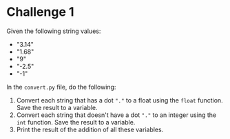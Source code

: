 # Challenge 1

Given the following string values:

- "3.14"
- "1.68"
- "9"
- "-2.5"
- "-1"

In the `convert.py` file, do the following:

1. Convert each string that has a dot `"."` to a float using the `float` function. Save the result to a variable.
2. Convert each string that doesn't have a dot `"."`  to an integer using the `int` function. Save the result to a variable.
3. Print the result of the addition of all these variables.




